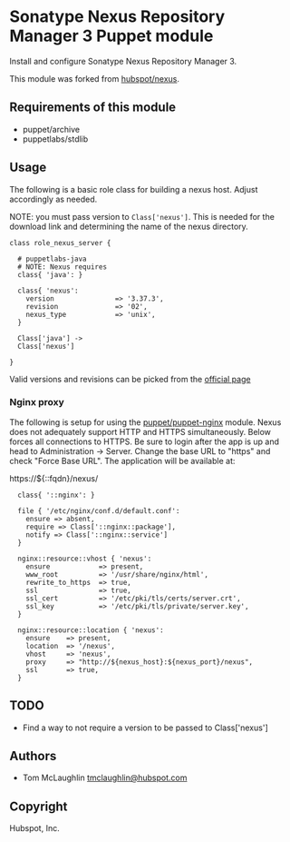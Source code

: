 # Sonatype Nexus Repository Manager 3 Puppet module
Install and configure Sonatype Nexus Repository Manager 3.

This module was forked from [hubspot/nexus](https://forge.puppet.com/hubspot/nexus).

## Requirements of this module
* puppet/archive
* puppetlabs/stdlib

## Usage
The following is a basic role class for building a nexus host. Adjust
accordingly as needed.

NOTE: you must pass version to `Class['nexus']`. This is needed for the
download link and determining the name of the nexus directory.

```puppet
class role_nexus_server {
  
  # puppetlabs-java
  # NOTE: Nexus requires
  class{ 'java': }
  
  class{ 'nexus':
    version               => '3.37.3',
    revision              => '02',
    nexus_type            => 'unix',
  }
  
  Class['java'] ->
  Class['nexus']

}
```

Valid versions and revisions can be picked from the [official page](https://help.sonatype.com/repomanager3/download/download-archives---repository-manager-3)

### Nginx proxy
The following is setup for using the
[puppet/puppet-nginx](https://github.com/voxpupuli/puppet-nginx) module. Nexus
does not adequately support HTTP and HTTPS simultaneously.  Below forces
all connections to HTTPS.  Be sure to login after the app is up and head
to Administration -> Server.  Change the base URL to "https" and check
"Force Base URL".  The application will be available at:

https://${::fqdn}/nexus/

```puppet
  class{ '::nginx': }

  file { '/etc/nginx/conf.d/default.conf':
    ensure => absent,
    require => Class['::nginx::package'],
    notify => Class['::nginx::service']
  }

  nginx::resource::vhost { 'nexus':
    ensure            => present,
    www_root          => '/usr/share/nginx/html',
    rewrite_to_https  => true,
    ssl               => true,
    ssl_cert          => '/etc/pki/tls/certs/server.crt',
    ssl_key           => '/etc/pki/tls/private/server.key',
  }

  nginx::resource::location { 'nexus':
    ensure    => present,
    location  => '/nexus',
    vhost     => 'nexus',
    proxy     => "http://${nexus_host}:${nexus_port}/nexus",
    ssl       => true,
  }
```
## TODO
* Find a way to not require a version to be passed to Class['nexus']

## Authors
* Tom McLaughlin <tmclaughlin@hubspot.com>

## Copyright
Hubspot, Inc.

